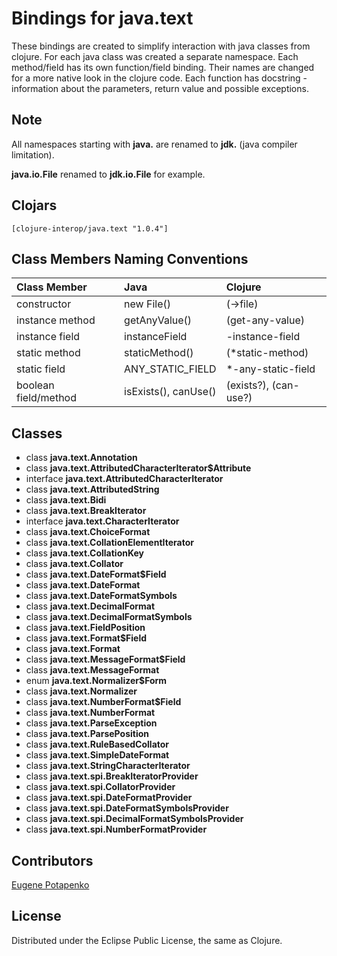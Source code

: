 # Bindings for java.text

These bindings are created to simplify interaction with java classes from clojure.
For each java class was created a separate namespace.
Each method/field has its own function/field binding.
Their names are changed for a more native look in the clojure code. Each function has docstring - information about the parameters, return value and possible exceptions.

## Note

All namespaces starting with **java.** are renamed to **jdk.** (java compiler limitation). 

**java.io.File** renamed to **jdk.io.File** for example. 




## Clojars

```
[clojure-interop/java.text "1.0.4"]
```

## Class Members Naming Conventions

| Class Member | Java | Clojure |
|:--|:--|:--|
| constructor | new File() | (->file) |
| instance method | getAnyValue() | (get-any-value) |
| instance field | instanceField | -instance-field |
| static method | staticMethod() | (*static-method) |
| static field | ANY_STATIC_FIELD | *-any-static-field |
| boolean field/method | isExists(), canUse() | (exists?), (can-use?) |

## Classes

- class **java.text.Annotation**
- class **java.text.AttributedCharacterIterator$Attribute**
- interface **java.text.AttributedCharacterIterator**
- class **java.text.AttributedString**
- class **java.text.Bidi**
- class **java.text.BreakIterator**
- interface **java.text.CharacterIterator**
- class **java.text.ChoiceFormat**
- class **java.text.CollationElementIterator**
- class **java.text.CollationKey**
- class **java.text.Collator**
- class **java.text.DateFormat$Field**
- class **java.text.DateFormat**
- class **java.text.DateFormatSymbols**
- class **java.text.DecimalFormat**
- class **java.text.DecimalFormatSymbols**
- class **java.text.FieldPosition**
- class **java.text.Format$Field**
- class **java.text.Format**
- class **java.text.MessageFormat$Field**
- class **java.text.MessageFormat**
- enum **java.text.Normalizer$Form**
- class **java.text.Normalizer**
- class **java.text.NumberFormat$Field**
- class **java.text.NumberFormat**
- class **java.text.ParseException**
- class **java.text.ParsePosition**
- class **java.text.RuleBasedCollator**
- class **java.text.SimpleDateFormat**
- class **java.text.StringCharacterIterator**
- class **java.text.spi.BreakIteratorProvider**
- class **java.text.spi.CollatorProvider**
- class **java.text.spi.DateFormatProvider**
- class **java.text.spi.DateFormatSymbolsProvider**
- class **java.text.spi.DecimalFormatSymbolsProvider**
- class **java.text.spi.NumberFormatProvider**

## Contributors

[Eugene Potapenko](https://github.com/potapenko/)

## License

Distributed under the Eclipse Public License, the same as Clojure.
